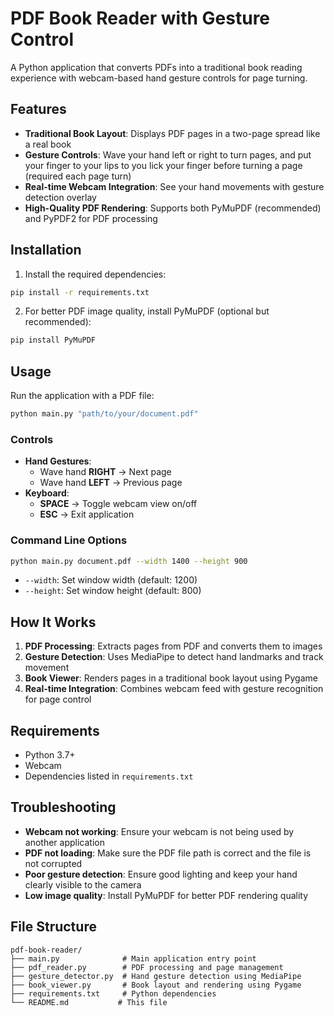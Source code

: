 # PDF Book Reader with Gesture Control

A Python application that converts PDFs into a traditional book reading experience with webcam-based hand gesture controls for page turning.

## Features

- **Traditional Book Layout**: Displays PDF pages in a two-page spread like a real book
- **Gesture Controls**: Wave your hand left or right to turn pages, and put your finger to your lips to you lick your finger before turning a page (required each page turn)
- **Real-time Webcam Integration**: See your hand movements with gesture detection overlay
- **High-Quality PDF Rendering**: Supports both PyMuPDF (recommended) and PyPDF2 for PDF processing

## Installation

1. Install the required dependencies:
```bash
pip install -r requirements.txt
```

2. For better PDF image quality, install PyMuPDF (optional but recommended):
```bash
pip install PyMuPDF
```

## Usage

Run the application with a PDF file:
```bash
python main.py "path/to/your/document.pdf"
```

### Controls

- **Hand Gestures**:
  - Wave hand **RIGHT** → Next page
  - Wave hand **LEFT** → Previous page
- **Keyboard**:
  - **SPACE** → Toggle webcam view on/off
  - **ESC** → Exit application

### Command Line Options

```bash
python main.py document.pdf --width 1400 --height 900
```

- `--width`: Set window width (default: 1200)
- `--height`: Set window height (default: 800)

## How It Works

1. **PDF Processing**: Extracts pages from PDF and converts them to images
2. **Gesture Detection**: Uses MediaPipe to detect hand landmarks and track movement
3. **Book Viewer**: Renders pages in a traditional book layout using Pygame
4. **Real-time Integration**: Combines webcam feed with gesture recognition for page control

## Requirements

- Python 3.7+
- Webcam
- Dependencies listed in `requirements.txt`

## Troubleshooting

- **Webcam not working**: Ensure your webcam is not being used by another application
- **PDF not loading**: Make sure the PDF file path is correct and the file is not corrupted
- **Poor gesture detection**: Ensure good lighting and keep your hand clearly visible to the camera
- **Low image quality**: Install PyMuPDF for better PDF rendering quality

## File Structure

```
pdf-book-reader/
├── main.py              # Main application entry point
├── pdf_reader.py        # PDF processing and page management
├── gesture_detector.py  # Hand gesture detection using MediaPipe
├── book_viewer.py       # Book layout and rendering using Pygame
├── requirements.txt     # Python dependencies
└── README.md           # This file
```
